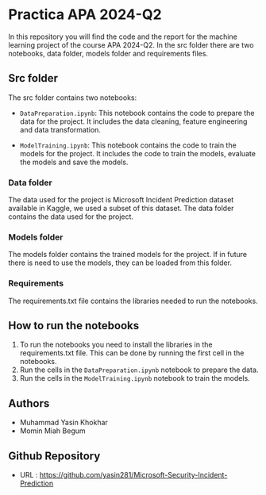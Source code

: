 # Practica APA 2024-Q2

In this repository you will find the code and the report for the machine learning project of the course APA 2024-Q2.
In the src folder there are two notebooks, data folder, models folder and requirements files.

## Src folder
The src folder contains two notebooks:
- `DataPreparation.ipynb`: This notebook contains the code to prepare the data for the project. It includes the data cleaning, feature engineering and data transformation.

- `ModelTraining.ipynb`: This notebook contains the code to train the models for the project. It includes the code to train the models, evaluate the models and save the models.

### Data folder
The data used for the project is Microsoft Incident Prediction dataset available in Kaggle, we used a subset of this dataset. The data folder contains the data used for the project.

### Models folder
The models folder contains the trained models for the project. If in future there is need to use the models, they can be loaded from this folder.

### Requirements
The requirements.txt file contains the libraries needed to run the notebooks.

## How to run the notebooks
1. To run the notebooks you need to install the libraries in the requirements.txt file. This can be done by running the first cell in the notebooks.
2. Run the cells in the `DataPreparation.ipynb` notebook to prepare the data.
3. Run the cells in the `ModelTraining.ipynb` notebook to train the models.

## Authors
- Muhammad Yasin Khokhar
- Momin Miah Begum

## Github Repository
- URL : https://github.com/yasin281/Microsoft-Security-Incident-Prediction
